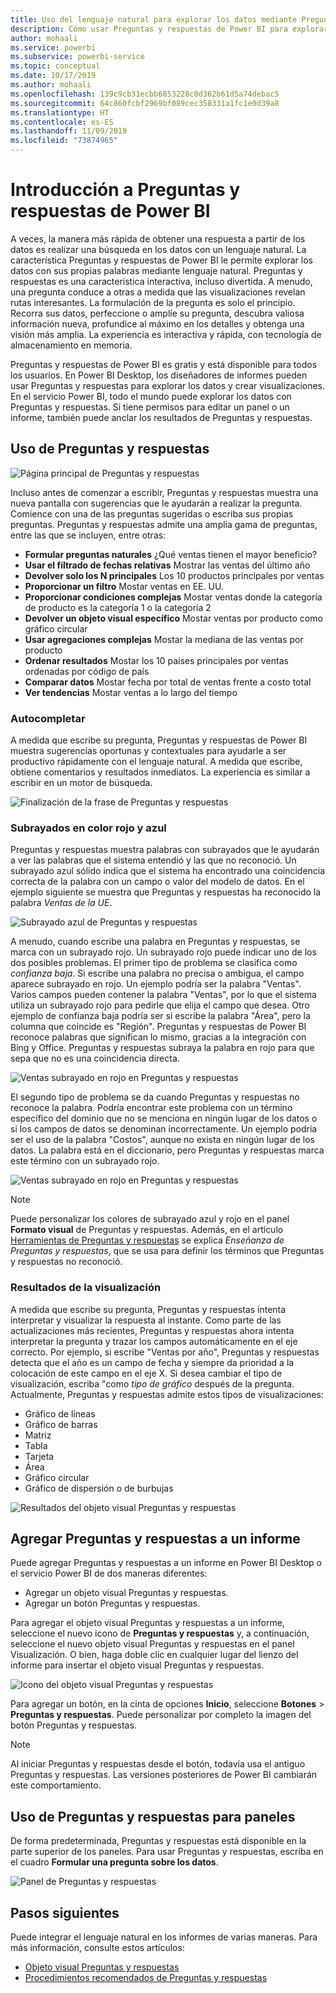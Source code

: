 ```yaml
---
title: Uso del lenguaje natural para explorar los datos mediante Preguntas y respuestas de Power BI
description: Cómo usar Preguntas y respuestas de Power BI para explorar los datos
author: mohaali
ms.service: powerbi
ms.subservice: powerbi-service
ms.topic: conceptual
ms.date: 10/17/2019
ms.author: mohaali
ms.openlocfilehash: 139c9cb31ecbb6853228c0d362b61d5a74debac5
ms.sourcegitcommit: 64c860fcbf2969bf089cec358331a1fc1e0d39a8
ms.translationtype: HT
ms.contentlocale: es-ES
ms.lasthandoff: 11/09/2019
ms.locfileid: "73874965"
---
```

# <a name="intro-to-power-bi-qa"></a>Introducción a Preguntas y respuestas de Power BI

A veces, la manera más rápida de obtener una respuesta a partir de los datos es realizar una búsqueda en los datos con un lenguaje natural. La característica Preguntas y respuestas de Power BI le permite explorar los datos con sus propias palabras mediante lenguaje natural. Preguntas y respuestas es una característica interactiva, incluso divertida. A menudo, una pregunta conduce a otras a medida que las visualizaciones revelan rutas interesantes. La formulación de la pregunta es solo el principio. Recorra sus datos, perfeccione o amplíe su pregunta, descubra valiosa información nueva, profundice al máximo en los detalles y obtenga una visión más amplia. La experiencia es interactiva y rápida, con tecnología de almacenamiento en memoria. 

Preguntas y respuestas de Power BI es gratis y está disponible para todos los usuarios. En Power BI Desktop, los diseñadores de informes pueden usar Preguntas y respuestas para explorar los datos y crear visualizaciones. En el servicio Power BI, todo el mundo puede explorar los datos con Preguntas y respuestas. Si tiene permisos para editar un panel o un informe, también puede anclar los resultados de Preguntas y respuestas.

## <a name="how-to-use-qa"></a>Uso de Preguntas y respuestas

![Página principal de Preguntas y respuestas](media/qna-visual.png)

Incluso antes de comenzar a escribir, Preguntas y respuestas muestra una nueva pantalla con sugerencias que le ayudarán a realizar la pregunta. Comience con una de las preguntas sugeridas o escriba sus propias preguntas. Preguntas y respuestas admite una amplia gama de preguntas, entre las que se incluyen, entre otras:

- **Formular preguntas naturales** ¿Qué ventas tienen el mayor beneficio?
- **Usar el filtrado de fechas relativas** Mostrar las ventas del último año
- **Devolver solo los N principales** Los 10 productos principales por ventas
- **Proporcionar un filtro** Mostar ventas en EE. UU.
- **Proporcionar condiciones complejas** Mostar ventas donde la categoría de producto es la categoría 1 o la categoría 2
- **Devolver un objeto visual específico** Mostar ventas por producto como gráfico circular
- **Usar agregaciones complejas** Mostar la mediana de las ventas por producto
- **Ordenar resultados** Mostar los 10 países principales por ventas ordenadas por código de país
- **Comparar datos** Mostar fecha por total de ventas frente a costo total
- **Ver tendencias** Mostar ventas a lo largo del tiempo

### <a name="autocomplete"></a>Autocompletar

A medida que escribe su pregunta, Preguntas y respuestas de Power BI muestra sugerencias oportunas y contextuales para ayudarle a ser productivo rápidamente con el lenguaje natural. A medida que escribe, obtiene comentarios y resultados inmediatos. La experiencia es similar a escribir en un motor de búsqueda.

![Finalización de la frase de Preguntas y respuestas](media/qna-suggestion-phrase-completion.png)

### <a name="redblue-underlines"></a>Subrayados en color rojo y azul

Preguntas y respuestas muestra palabras con subrayados que le ayudarán a ver las palabras que el sistema entendió y las que no reconoció. Un subrayado azul sólido indica que el sistema ha encontrado una coincidencia correcta de la palabra con un campo o valor del modelo de datos. En el ejemplo siguiente se muestra que Preguntas y respuestas ha reconocido la palabra *Ventas de la UE*.

![Subrayado azul de Preguntas y respuestas](media/qna-blue-underline.png)

A menudo, cuando escribe una palabra en Preguntas y respuestas, se marca con un subrayado rojo. Un subrayado rojo puede indicar uno de los dos posibles problemas. El primer tipo de problema se clasifica como *confianza baja*. Si escribe una palabra no precisa o ambigua, el campo aparece subrayado en rojo. Un ejemplo podría ser la palabra "Ventas". Varios campos pueden contener la palabra "Ventas", por lo que el sistema utiliza un subrayado rojo para pedirle que elija el campo que desea. Otro ejemplo de confianza baja podría ser si escribe la palabra "Área", pero la columna que coincide es "Región". Preguntas y respuestas de Power BI reconoce palabras que significan lo mismo, gracias a la integración con Bing y Office. Preguntas y respuestas subraya la palabra en rojo para que sepa que no es una coincidencia directa.

![Ventas subrayado en rojo en Preguntas y respuestas](media/qna-red-underline-sales.png)

El segundo tipo de problema se da cuando Preguntas y respuestas no reconoce la palabra. Podría encontrar este problema con un término específico del dominio que no se menciona en ningún lugar de los datos o si los campos de datos se denominan incorrectamente. Un ejemplo podría ser el uso de la palabra "Costos", aunque no exista en ningún lugar de los datos. La palabra está en el diccionario, pero Preguntas y respuestas marca este término con un subrayado rojo.

![Ventas subrayado en rojo en Preguntas y respuestas](media/qna-red-underline-costs.png)

> [!NOTE]
> Puede personalizar los colores de subrayado azul y rojo en el panel **Formato visual** de Preguntas y respuestas. Además, en el artículo [Herramientas de Preguntas y respuestas](q-and-a-tooling-teach-q-and-a.md) se explica *Enseñanza de Preguntas y respuestas*, que se usa para definir los términos que Preguntas y respuestas no reconoció.

### <a name="visualization-results"></a>Resultados de la visualización

A medida que escribe su pregunta, Preguntas y respuestas intenta interpretar y visualizar la respuesta al instante. Como parte de las actualizaciones más recientes, Preguntas y respuestas ahora intenta interpretar la pregunta y trazar los campos automáticamente en el eje correcto. Por ejemplo, si escribe "Ventas por año", Preguntas y respuestas detecta que el año es un campo de fecha y siempre da prioridad a la colocación de este campo en el eje X. Si desea cambiar el tipo de visualización, escriba "como *tipo de gráfico* después de la pregunta. Actualmente, Preguntas y respuestas admite estos tipos de visualizaciones:

- Gráfico de líneas
- Gráfico de barras
- Matriz
- Tabla
- Tarjeta
- Área
- Gráfico circular
- Gráfico de dispersión o de burbujas
 
![Resultados del objeto visual Preguntas y respuestas](media/qna-visual-results-date.png)

## <a name="add-qa-to-a-report"></a>Agregar Preguntas y respuestas a un informe

Puede agregar Preguntas y respuestas a un informe en Power BI Desktop o el servicio Power BI de dos maneras diferentes:

- Agregar un objeto visual Preguntas y respuestas.
- Agregar un botón Preguntas y respuestas.

Para agregar el objeto visual Preguntas y respuestas a un informe, seleccione el nuevo icono de **Preguntas y respuestas** y, a continuación, seleccione el nuevo objeto visual Preguntas y respuestas en el panel Visualización. O bien, haga doble clic en cualquier lugar del lienzo del informe para insertar el objeto visual Preguntas y respuestas.

![Icono del objeto visual Preguntas y respuestas](media/qna-visual-icon.png)

Para agregar un botón, en la cinta de opciones **Inicio**, seleccione **Botones** > **Preguntas y respuestas**. Puede personalizar por completo la imagen del botón Preguntas y respuestas.

> [!NOTE]
> Al iniciar Preguntas y respuestas desde el botón, todavía usa el antiguo Preguntas y respuestas. Las versiones posteriores de Power BI cambiarán este comportamiento.

## <a name="use-qa-for-dashboards"></a>Uso de Preguntas y respuestas para paneles

De forma predeterminada, Preguntas y respuestas está disponible en la parte superior de los paneles. Para usar Preguntas y respuestas, escriba en el cuadro **Formular una pregunta sobre los datos**.

![Panel de Preguntas y respuestas](media/qna-dashboard.png)

## <a name="next-steps"></a>Pasos siguientes

Puede integrar el lenguaje natural en los informes de varias maneras. Para más información, consulte estos artículos:

* [Objeto visual Preguntas y respuestas](../visuals/power-bi-visualization-q-and-a.md)
* [Procedimientos recomendados de Preguntas y respuestas](q-and-a-best-practices.md)

